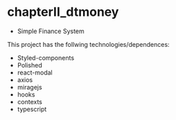 # chapterII_dtmoney
+ Simple Finance System

This project has the follwing technologies/dependences:

- Styled-components
- Polished
- react-modal
- axios
- miragejs
- hooks
- contexts
- typescript
